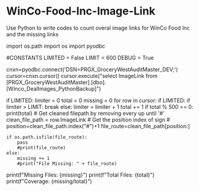 # WinCo-Food-Inc-Image-Link
Use Python to write codes to count overal image links for WinCo Food Inc and the missing links

import os.path
import os
import pyodbc

#CONSTANTS
LIMITED = False
LIMIT = 600
DEBUG = True

cnxn=pyodbc.connect('DSN=PRGX_GroceryWestAuditMaster_DEV;')
cursor=cnxn.cursor()
cursor.execute("select ImageLink from [PRGX_GroceryWestAuditMaster].[dbo].[Winco_DealImages_PythonBackup]")

if LIMITED: limiter = 0
total = 0
missing = 0
for row in cursor:
    if LIMITED:
        if limiter > LIMIT: break
        else: limiter = limiter + 1
    total += 1
    if total % 500 == 0: print(total)
    # Get cleaned filepath by removing every up until '#'
    clean_file_path = row.ImageLink
    # Get the position index of sign #
    position=clean_file_path.index("#")+1
    file_route=clean_file_path[position:]

    if os.path.isfile(file_route):
        pass
        #print(file_route)
    else:
        missing += 1
        #print("File Missing: " + file_route)

print(f"Missing Files: {missing}")
print(f"Total Files: {total}")
print(f"Coverage: {missing/total}")
